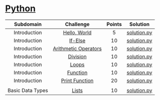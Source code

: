 # [Python](https://www.hackerrank.com/domains/python)

| Subdomain        | Challenge                                                                                         | Points | Solution                                                                                                                    |
| :--------------: | :-----------------------------------------------------------------------------------------------: | :----: | :-------------------------------------------------------------------------------------------------------------------------: |
| Introduction     | [Hello, World](https://www.hackerrank.com/challenges/py-hello-world/problem)                      | 5      | [solution.py](https://github.com/pradippatil/hackerrank/blob/master/Python/Introduction/Hello%2C%20World/solution.py)       |
| Introduction     | [If-Else](https://www.hackerrank.com/challenges/py-if-else/problem)                               | 10     | [solution.py](https://github.com/pradippatil/hackerrank/blob/master/Python/Introduction/If-Else/solution.py)                |
| Introduction     | [Arithmetic Operators](https://www.hackerrank.com/challenges/python-arithmetic-operators/problem) | 10     | [solution.py](https://github.com/pradippatil/hackerrank/blob/master/Python/Introduction/Arithmetic%20Operators/solution.py) |
| Introduction     | [Division](https://www.hackerrank.com/challenges/python-division/problem)                         | 10     | [solution.py](https://github.com/pradippatil/hackerrank/blob/master/Python/Introduction/Division/solution.py)               |
| Introduction     | [Loops](https://www.hackerrank.com/challenges/python-loops/problem)                               | 10     | [solution.py](https://github.com/pradippatil/hackerrank/blob/master/Python/Introduction/Loops/solution.py)                  |
| Introduction     | [Function](https://www.hackerrank.com/challenges/write-a-function/problem)                        | 10     | [solution.py](https://github.com/pradippatil/hackerrank/blob/master/Python/Introduction/Function/solution.py)               |
| Introduction     | [Print Function](https://www.hackerrank.com/challenges/python-print/problem)                      | 20     | [solution.py](https://github.com/pradippatil/hackerrank/blob/master/Python/Introduction/Print%20Function/solution.py)       |
|                  |                                                                                                   |        |                                                                                                                             |
| Basic Data Types | [Lists](https://www.hackerrank.com/challenges/python-lists/problem)                               | 10     | [solution.py](https://github.com/pradippatil/hackerrank/blob/master/Python/Basic%20Data%20Types/Lists/solution.py)          |
